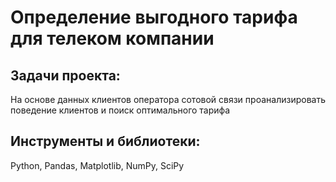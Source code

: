 # Определение выгодного тарифа для телеком компании
## Задачи проекта:
На основе данных клиентов оператора сотовой связи проанализировать поведение клиентов и поиск оптимального тарифа

## Инструменты и библиотеки: 
Python, Pandas, Matplotlib, NumPy, SciPy
